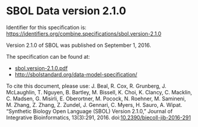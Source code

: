 # SBOL Data version 2.1.0
Identifier for this specification is: https://identifiers.org/combine.specifications/sbol.version-2.1.0

Version 2.1.0 of SBOL was published on September 1, 2016.

The specification can be found at:

* [sbol.version-2.1.0.pdf](./files/sbol.version-2.1.0.pdf)
* http://sbolstandard.org/data-model-specification/

To cite this document, please use: J. Beal, R. Cox, R. Grunberg, J. McLaughlin, T. Nguyen, B. Bartley, M. Bissell, K. Choi, K. Clancy, C. Macklin, C. Madsen, G. Misirli, E. Oberortner, M. Pocock, N. Roehner, M. Samineni, M. Zhang, Z. Zhang, Z. Zundel, J. Gennari, C. Myers, H. Sauro, A. Wipat. “Synthetic Biology Open Language (SBOL) Version 2.1.0,” Journal of Integrative Bioinformatics, 13(3):291, 2016. doi:[10.2390/biecoll-jib-2016-291](https://doi.org/10.2390/biecoll-jib-2016-291)